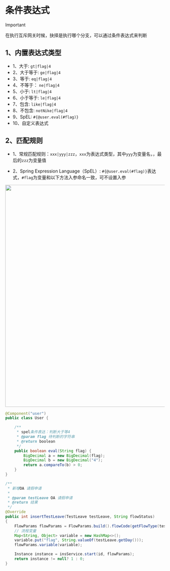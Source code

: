 # 条件表达式
> [!IMPORTANT]
> 在执行互斥网关时候，抉择是执行哪个分支，可以通过条件表达式来判断


## 1、内置表达式类型
- 1、大于: `gt|flag|4`
- 2、大于等于: `ge|flag|4`
- 3、等于: `eq|flag|4`
- 4、不等于： `ne|flag|4`
- 5、小于: `lt|flag|4`
- 6、小于等于: `le|flag|4`
- 7、包含: `like|flag|4`
- 8、不包含: `notNike|flag|4`
- 9、SpEL: `#{@user.eval(#flag)}` 
- 10、自定义表达式

## 2、匹配规则
- 1、常规匹配规则：`xxx|yyy|zzz`，`xxx`为表达式类型，其中`yyy`为变量名，，最后的`zzz`为变量值

- 2、Spring Expression Language（SpEL）: 
`#{@user.eval(#flag)}`表达式，`#flag`为变量和以下方法入参命名一致，可不设置入参

<img src="https://foruda.gitee.com/images/1727163098727096928/c29d9af5_2218307.png" width="700">

```java
@Component("user")
public class User {

    /**
     * spel条件表达：判断大于等4
     * @param flag 待判断的字符串
     * @return boolean
     */
    public boolean eval(String flag) {
        BigDecimal a = new BigDecimal(flag);
        BigDecimal b = new BigDecimal("4");
        return a.compareTo(b) > 0;
    }
}

/**
 * 新增OA 请假申请
 *
 * @param testLeave OA 请假申请
 * @return 结果
 */
@Override
public int insertTestLeave(TestLeave testLeave, String flowStatus)
{
    FlowParams flowParams = FlowParams.build().flowCode(getFlowType(testLeave));
    // 流程变量
    Map<String, Object> variable = new HashMap<>();
    variable.put("flag", String.valueOf(testLeave.getDay()));
    flowParams.variable(variable);

    Instance instance = insService.start(id, flowParams);
    return instance != null? 1 : 0;
}
```
